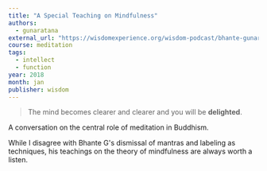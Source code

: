 ```yaml
---
title: "A Special Teaching on Mindfulness"
authors:
  - gunaratana
external_url: "https://wisdomexperience.org/wisdom-podcast/bhante-gunaratana/"
course: meditation
tags:
  - intellect
  - function
year: 2018
month: jan
publisher: wisdom
---
```


> The mind becomes clearer and clearer and you will be **delighted**.

A conversation on the central role of meditation in Buddhism.

While I disagree with Bhante G's dismissal of mantras and labeling as techniques, his teachings on the theory of mindfulness are always worth a listen.
